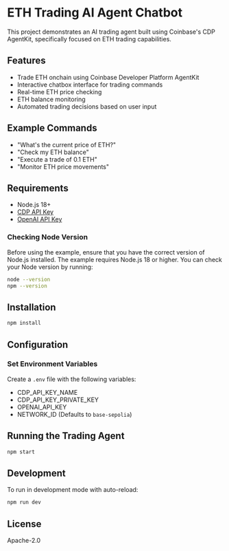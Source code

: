 # ETH Trading AI Agent Chatbot

This project demonstrates an AI trading agent built using Coinbase's CDP AgentKit, specifically focused on ETH trading capabilities.

## Features

- Trade ETH onchain using Coinbase Developer Platform AgentKit
- Interactive chatbox interface for trading commands
- Real-time ETH price checking
- ETH balance monitoring
- Automated trading decisions based on user input

## Example Commands

- "What's the current price of ETH?"
- "Check my ETH balance"
- "Execute a trade of 0.1 ETH"
- "Monitor ETH price movements"

## Requirements

- Node.js 18+
- [CDP API Key](https://portal.cdp.coinbase.com/access/api)
- [OpenAI API Key](https://platform.openai.com/docs/quickstart#create-and-export-an-api-key)

### Checking Node Version

Before using the example, ensure that you have the correct version of Node.js installed. The example requires Node.js 18 or higher. You can check your Node version by running:

```bash
node --version
npm --version
```

## Installation

```bash
npm install
```

## Configuration

### Set Environment Variables

Create a `.env` file with the following variables:
- CDP_API_KEY_NAME
- CDP_API_KEY_PRIVATE_KEY
- OPENAI_API_KEY
- NETWORK_ID (Defaults to `base-sepolia`)

## Running the Trading Agent

```bash
npm start
```

## Development

To run in development mode with auto-reload:
```bash
npm run dev
```

## License

Apache-2.0
